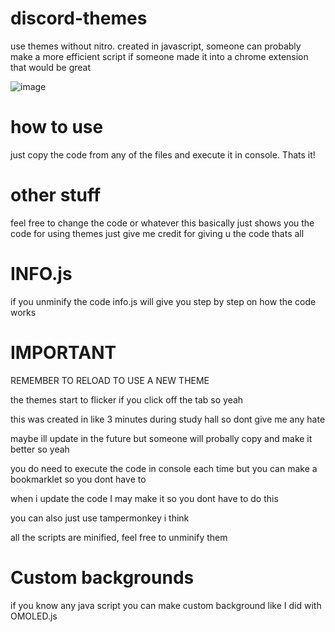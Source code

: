 # discord-themes
use themes without nitro. created in javascript, someone can probably make a more efficient script
if someone made it into a chrome extension that would be great

![image](https://user-images.githubusercontent.com/72956230/226078311-a899089c-771b-4005-9de5-4c2c2d7418a1.png)

# how to use
just copy the code from any of the files and execute it in console. Thats it!

# other stuff
feel free to change the code or whatever this basically just shows you the code for using themes just give me credit for giving u the code thats all

# INFO.js
if you unminify the code info.js will give you step by step on how the code works

# IMPORTANT
REMEMBER TO RELOAD TO USE A NEW THEME

the themes start to flicker if you click off the tab so yeah

this was created in like 3 minutes during study hall so dont give me any hate

maybe ill update in the future but someone will probally copy and make it better so yeah

you do need to execute the code in console each time but you can make a bookmarklet so you dont have to

when i update the code I may make it so you dont have to do this

you can also just use tampermonkey i think

all the scripts are minified, feel free to unminify them

# Custom backgrounds
if you know any java script you can make custom background like I did with OMOLED.js


